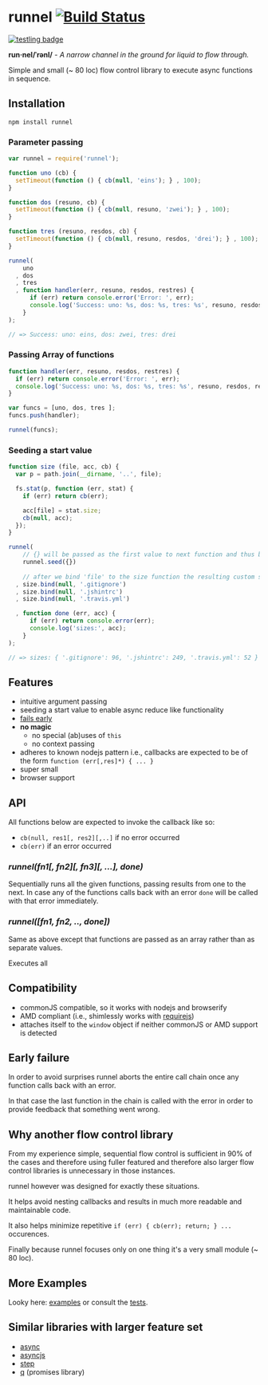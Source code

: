 # runnel [![Build Status](https://secure.travis-ci.org/thlorenz/runnel.png)](http://travis-ci.org/thlorenz/runnel)
[![testling badge](https://ci.testling.com/thlorenz/runnel.png)](https://ci.testling.com/thlorenz/runnel)

**run·nel/ˈrənl/** -  *A narrow channel in the ground for liquid to flow through.*

Simple and small (~ 80 loc) flow control library to execute async functions in sequence.

## Installation

    npm install runnel

### Parameter passing

```javascript
var runnel = require('runnel');

function uno (cb) {
  setTimeout(function () { cb(null, 'eins'); } , 100);
}

function dos (resuno, cb) {
  setTimeout(function () { cb(null, resuno, 'zwei'); } , 100);
}

function tres (resuno, resdos, cb) {
  setTimeout(function () { cb(null, resuno, resdos, 'drei'); } , 100);
}

runnel(
    uno
  , dos
  , tres 
  , function handler(err, resuno, resdos, restres) {
      if (err) return console.error('Error: ', err);
      console.log('Success: uno: %s, dos: %s, tres: %s', resuno, resdos, restres);
    }
);

// => Success: uno: eins, dos: zwei, tres: drei
```

### Passing Array of functions

```js
function handler(err, resuno, resdos, restres) {
  if (err) return console.error('Error: ', err);
  console.log('Success: uno: %s, dos: %s, tres: %s', resuno, resdos, restres);
}

var funcs = [uno, dos, tres ];
funcs.push(handler);

runnel(funcs);
```

### Seeding a start value

```js
function size (file, acc, cb) {
  var p = path.join(__dirname, '..', file);

  fs.stat(p, function (err, stat) {
    if (err) return cb(err);

    acc[file] = stat.size;
    cb(null, acc);
  });
}

runnel(
    // {} will be passed as the first value to next function and thus become 'acc', the accumulator
    runnel.seed({})
  
    // after we bind 'file' to the size function the resulting custom size function has signature 'function (acc, cb) {}'
  , size.bind(null, '.gitignore')
  , size.bind(null, '.jshintrc')
  , size.bind(null, '.travis.yml')

  , function done (err, acc) {
      if (err) return console.error(err);
      console.log('sizes:', acc);
    }
);

// => sizes: { '.gitignore': 96, '.jshintrc': 249, '.travis.yml': 52 }
```

## Features

- intuitive argument passing
- seeding a start value to enable async reduce like functionality
- [fails early](#early-failure)
- **no magic**
  - no special (ab)uses of `this`
  - no context passing
- adheres to known nodejs pattern i.e., callbacks are expected to be of the form `function (err[,res]*) { ... }`
- super small
- browser support

## API

All functions below are expected to invoke the callback like so:
  - `cb(null, res1[, res2][,..]` if no error occurred
  - `cb(err)` if an error occurred

### *runnel(fn1[, fn2][, fn3][, ...], done)*

Sequentially runs all the given functions, passing results from one to the next. In case any of the functions calls back
with an error `done` will be called with that error immediately.

### *runnel([fn1, fn2, .., done])*

Same as above except that functions are passed as an array rather than as separate values.

Executes all
## Compatibility

- commonJS compatible, so it works with nodejs and browserify
- AMD compliant (i.e., shimlessly works with [requirejs](https://github.com/jrburke/requirejs))
- attaches itself to the `window` object if neither commonJS or AMD support is detected

## Early failure

In order to avoid surprises runnel aborts the entire call chain once any function calls back with an error.

In that case the last function in the chain is called with the error in order to provide feedback that something went wrong.

## Why another flow control library

From my experience simple, sequential flow control is sufficient in 90% of the cases and therefore using fuller featured
and therefore also larger flow control libraries is unnecessary in those instances.

runnel however was designed for exactly these situations.

It helps avoid nesting callbacks and results in much more readable and maintainable code.

It also helps minimize repetitive `if (err) { cb(err); return; } ...` occurences.

Finally because runnel focuses only on one thing it's a very small module (~ 80 loc).

## More Examples

Looky here: [examples](https://github.com/thlorenz/runnel/tree/master/examples) or consult the [tests](https://github.com/thlorenz/runnel/tree/master/test).

## Similar libraries with larger feature set 

- [async](https://github.com/caolan/async)
- [asyncjs](https://github.com/fjakobs/async.js)
- [step](https://github.com/creationix/step) 
- [q](https://github.com/kriskowal/q) (promises library)
